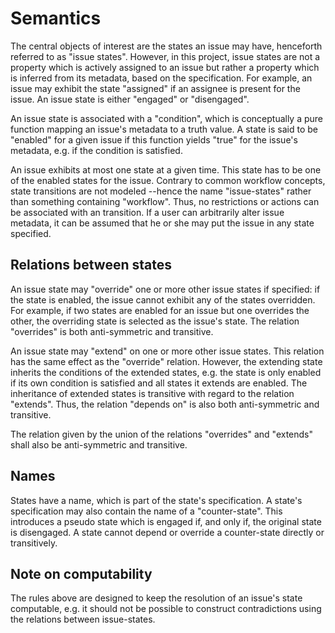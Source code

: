 # Semantics

The central objects of interest are the states an issue may have, henceforth
referred to as "issue states". However, in this project, issue states are not
a property which is actively assigned to an issue but rather a property which is
inferred from its metadata, based on the specification. For example, an issue
may exhibit the state "assigned" if an assignee is present for the issue. An
issue state is either "engaged" or "disengaged".

An issue state is associated with a "condition", which is conceptually a pure
function mapping an issue's metadata to a truth value. A state is said to be
"enabled" for a given issue if this function yields "true" for the issue's
metadata, e.g. if the condition is satisfied.

An issue exhibits at most one state at a given time. This state has to be one of
the enabled states for the issue. Contrary to common workflow concepts, state
transitions are not modeled --hence the name "issue-states" rather than
something containing "workflow". Thus, no restrictions or actions can be
associated with an transition. If a user can arbitrarily alter issue metadata,
it can be assumed that he or she may put the issue in any state specified.


## Relations between states

An issue state may "override" one or more other issue states if specified:
if the state is enabled, the issue cannot exhibit any of the states overridden.
For example, if two states are enabled for an issue but one overrides the other,
the overriding state is selected as the issue's state. The relation "overrides"
is both anti-symmetric and transitive.

An issue state may "extend" on one or more other issue states. This relation
has the same effect as the "override" relation. However, the extending state
inherits the conditions of the extended states, e.g. the state is only enabled
if its own condition is satisfied and all states it extends are enabled. The
inheritance of extended states is transitive with regard to the relation
"extends". Thus, the relation "depends on" is also both anti-symmetric and
transitive.

The relation given by the union of the relations "overrides" and "extends" shall
also be anti-symmetric and transitive.

## Names

States have a name, which is part of the state's specification. A state's
specification may also contain the name of a "counter-state". This introduces a
pseudo state which is engaged if, and only if, the original state is disengaged.
A state cannot depend or override a counter-state directly or transitively.


## Note on computability

The rules above are designed to keep the resolution of an issue's state
computable, e.g. it should not be possible to construct contradictions using the
relations between issue-states.

